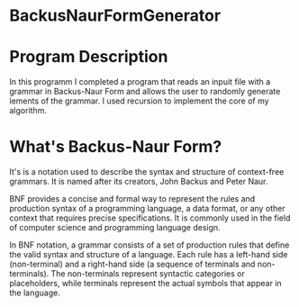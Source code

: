 # BackusNaurFormGenerator
# Program Description 
In this programm I completed a program that reads an inpuit file with a grammar in Backus-Naur Form and allows the user to randomly generate lements of the grammar. I used recursion to implement the core of my algorithm. 

# What's Backus-Naur Form? 
It's is a notation used to describe the syntax and structure of context-free grammars. It is named after its creators, John Backus and Peter Naur.

BNF provides a concise and formal way to represent the rules and production syntax of a programming language, a data format, or any other context that requires precise specifications. It is commonly used in the field of computer science and programming language design.

In BNF notation, a grammar consists of a set of production rules that define the valid syntax and structure of a language. Each rule has a left-hand side (non-terminal) and a right-hand side (a sequence of terminals and non-terminals). The non-terminals represent syntactic categories or placeholders, while terminals represent the actual symbols that appear in the language.
